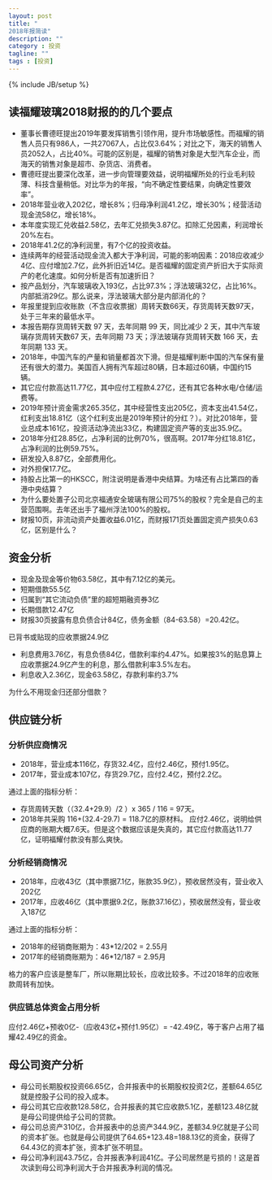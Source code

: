 ```yaml
---
layout: post
title: "
2018年报简读"
description: ""
category : 投资
tagline: ""
tags : [投资]
---
```

{% include JB/setup %}


## 读福耀玻璃2018财报的的几个要点

* 董事长曹德旺提出2019年要发挥销售引领作用，提升市场敏感性。而福耀的销售人员只有986人，一共27067人，占比仅3.64%；对比之下，海天的销售人员2052人，占比40%。可能的区别是，福耀的销售对象是大型汽车企业，而海天的销售对象是超市、杂货店、消费者。
* 曹德旺提出要深化改革，进一步向管理要效益，说明福耀所处的行业毛利较薄、科技含量稍低。对比华为的年报，“向不确定性要结果，向确定性要效率”。
* 2018年营业收入202亿，增长8%；归母净利润41.2亿，增长30%；经营活动现金流58亿，增长18%。
* 本年度实现汇兑收益2.58亿，去年汇兑损失3.87亿。扣除汇兑因素，利润增长20%左右。
* 2018年41.2亿的净利润里，有7个亿的投资收益。
* 连续两年的经营活动现金流入都大于净利润，可能的影响因素：2018应收减少4亿、应付增加2.7亿，此外折旧近14亿。是否福耀的固定资产折旧大于实际资产的老化速度。如何分析是否有加速折旧？
* 按产品划分，汽车玻璃收入193亿，占比97.3%；浮法玻璃32亿，占比16%。内部抵消29亿。那么说来，浮法玻璃大部分是内部消化的？
* 年报里提到应收账款（不含应收票据）周转天数66天，存货周转天数97天，处于三年来的最低水平。
* 本报告期存货周转天数 97 天，去年同期 99 天，同比减少 2 天，其中汽车玻璃存货周转天数67 天，去年同期 73 天；浮法玻璃存货周转天数 166 天，去年同期 133 天。
* 2018年，中国汽车的产量和销量都首次下滑。但是福耀判断中国的汽车保有量还有很大的潜力。美国百人拥有汽车超过80辆，日本超过60辆，中国约15辆。
* 其它应付款高达11.77亿，其中应付工程款4.27亿，还有其它各种水电/仓储/运费等。
* 2019年预计资金需求265.35亿，其中经营性支出205亿，资本支出41.54亿，红利支出18.81亿（这个红利支出是2019年预计的分红？）。对比2018年，营业总成本161亿，投资活动净流出33亿，构建固定资产等的支出35.9亿。
* 2018年分红28.85亿，占净利润的比例70%，很高啊。2017年分红18.81亿，占净利润的比例59.75%。
* 研发投入8.87亿，全部费用化。
* 对外担保17.7亿。
* 持股占比第一的HKSCC，附注说明是香港中央结算。为啥还有占比第四的香港中央结算？
* 为什么要处置子公司北京福通安全玻璃有限公司75%的股权？完全是自己的主营范围啊。去年还出手了福州浮法100%的股权。
* 财报10页，非流动资产处置收益6.01亿，而财报171页处置固定资产损失0.63亿，区别是什么？

## 资金分析

* 现金及现金等价物63.58亿，其中有7.12亿的美元。
* 短期借款55.5亿
* 归属到“其它流动负债”里的超短期融资券3亿
* 长期借款12.47亿
* 财报30页披露有息负债合计84亿，债务金额（84-63.58）=20.42亿。

已背书或贴现的应收票据24.9亿

* 利息费用3.76亿，有息负债84亿，借款利率约4.47%。如果按3%的贴息算上应收票据24.9亿产生的利息，那么借款利率3.5%左右。
* 利息收入2.36亿，现金63.58亿，存款利率约3.7%

为什么不用现金归还部分借款？


## 供应链分析

### 分析供应商情况

* 2018年，营业成本116亿，存货32.4亿，应付2.46亿，预付1.95亿。
* 2017年，营业成本107亿，存货29.7亿，应付2.4亿，预付2.2亿。

通过上面的指标分析：

* 存货周转天数（（32.4+29.9）/2 ）x 365 / 116 = 97天。
* 2018年共采购 116+(32.4-29.7) = 118.7亿的原材料。 应付2.46亿，说明给供应商的账期大概7.6天。但是这个数据应该是失真的，其它应付款高达11.77亿，证明福耀付款没有那么爽快。


### 分析经销商情况

* 2018年，应收43亿（其中票据7.1亿，账款35.9亿），预收居然没有，营业收入202亿
* 2017年，应收46亿（其中票据9.2亿，账款37.16亿），预收居然没有，营业收入187亿

通过上面的指标分析：

* 2018年的经销商账期为：43*12/202 = 2.55月
* 2017年的经销商账期为：46*12/187 = 2.95月

格力的客户应该是整车厂，所以账期比较长，应收比较多。不过2018年的应收账款周转有加快。

### 供应链总体资金占用分析

应付2.46亿+预收0亿-（应收43亿+预付1.95亿）= -42.49亿，等于客户占用了福耀42.49亿的资金。


## 母公司资产分析

* 母公司长期股权投资66.65亿，合并报表中的长期股权投资2亿，差额64.65亿就是控股子公司的投入成本。
* 母公司其它应收款128.58亿，合并报表的其它应收款5.1亿，差额123.48亿就是母公司提供给子公司的贷款。
* 母公司总资产310亿，合并报表中的总资产344.9亿，差额34.9亿就是子公司的资本扩张。也就是母公司提供了64.65+123.48=188.13亿的资金，获得了64.43亿的资本扩张，资本扩张不明显。
* 母公司净利润43.75亿，合并报表净利润41亿。子公司居然是亏损的！这是首次读到母公司净利润大于合并报表净利润的情况。









